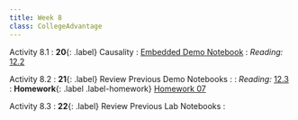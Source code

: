 ```yaml
---
title: Week 8
class: CollegeAdvantage
---
```


Activity 8.1
: **20**{: .label} Causality
: [Embedded Demo Notebook](https://inclusionbridgedshub.org/hub/user-redirect/git-pull?repo=https%3A%2F%2Fgithub.com%2FInclusion-Bridge%2F2023-DS-College-Advanatge&branch=main&urlpath=tree%2F2023-DS-College-Advanatge%2Flec+notebooks%2Flec20.ipynb)
: _Reading:_ [12.2](https://inferentialthinking.com/chapters/12/2/Causality.html)

Activity 8.2
: **21**{: .label} Review Previous Demo Notebooks
: <!--[Slides]#) &#8226; [Demos](#) &#8226; [Video](#)-->
: _Reading:_ [12.3](https://inferentialthinking.com/chapters/12/3/Deflategate.html)
: **Homework**{: .label .label-homework} [Homework 07](https://inclusionbridgedshub.org/hub/user-redirect/git-pull?repo=https%3A%2F%2Fgithub.com%2FInclusion-Bridge%2F2023-DS-College-Advanatge&branch=main&urlpath=tree%2F2023-DS-College-Advanatge%2Fmaterials%2Fhw07%2Fstudent%2Fhw07.ipynb)

Activity 8.3
: **22**{: .label} Review Previous Lab Notebooks
: <!--[Slides]#) &#8226; [Demos](#) &#8226; [Video](#)-->

